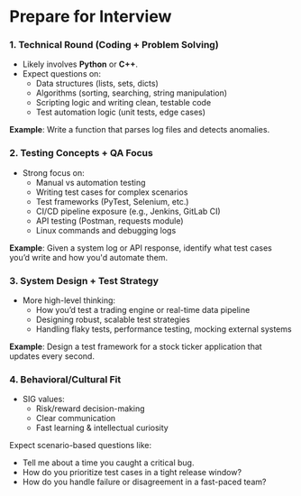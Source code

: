 # Prepare for Interview

### 1. **Technical Round (Coding + Problem Solving)**
- Likely involves **Python** or **C++**.
- Expect questions on:
  - Data structures (lists, sets, dicts)
  - Algorithms (sorting, searching, string manipulation)
  - Scripting logic and writing clean, testable code
  - Test automation logic (unit tests, edge cases)

**Example**: Write a function that parses log files and detects anomalies.

### 2. **Testing Concepts + QA Focus**
- Strong focus on:
  - Manual vs automation testing
  - Writing test cases for complex scenarios
  - Test frameworks (PyTest, Selenium, etc.)
  - CI/CD pipeline exposure (e.g., Jenkins, GitLab CI)
  - API testing (Postman, requests module)
  - Linux commands and debugging logs

**Example**: Given a system log or API response, identify what test cases you’d write and how you'd automate them.

### 3. **System Design + Test Strategy**
- More high-level thinking:
  - How you’d test a trading engine or real-time data pipeline
  - Designing robust, scalable test strategies
  - Handling flaky tests, performance testing, mocking external systems

**Example**: Design a test framework for a stock ticker application that updates every second.

### 4. **Behavioral/Cultural Fit**
- SIG values:
  - Risk/reward decision-making
  - Clear communication
  - Fast learning & intellectual curiosity

Expect scenario-based questions like:
- Tell me about a time you caught a critical bug.
- How do you prioritize test cases in a tight release window?
- How do you handle failure or disagreement in a fast-paced team?

